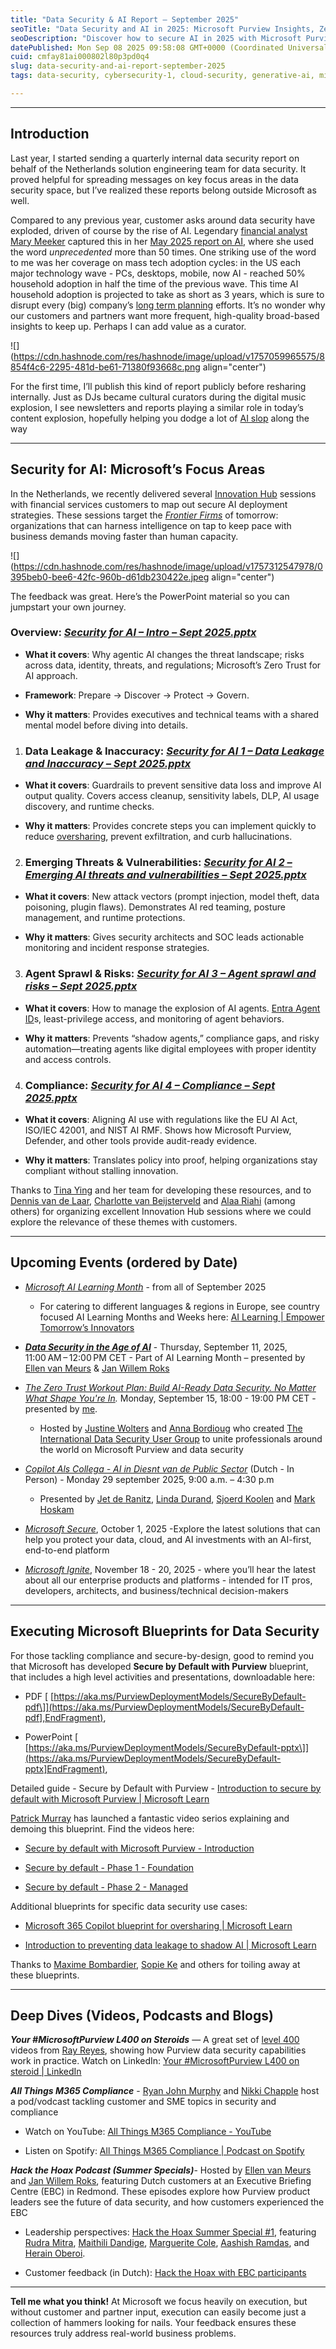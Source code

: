 ```yaml
---
title: "Data Security & AI Report – September 2025"
seoTitle: "Data Security and AI in 2025: Microsoft Purview Insights, Zero Trust"
seoDescription: "Discover how to secure AI in 2025 with Microsoft Purview: data security guardrails, compliance strategies, and Zero Trust insights for enterprises"
datePublished: Mon Sep 08 2025 09:58:08 GMT+0000 (Coordinated Universal Time)
cuid: cmfay81ai000802l80p3pd0q4
slug: data-security-and-ai-report-september-2025
tags: data-security, cybersecurity-1, cloud-security, generative-ai, microsoft-365, ai-security, microsoft-purview, eu-ai-act, enterprise-ai-adoption

---
```


---

## Introduction

Last year, I started sending a quarterly internal data security report on behalf of the Netherlands solution engineering team for data security. It proved helpful for spreading messages on key focus areas in the data security space, but I’ve realized these reports belong outside Microsoft as well.

Compared to any previous year, customer asks around data security have exploded, driven of course by the rise of AI. Legendary [financial analyst Mary Meeker](https://www.deeplearning.ai/the-batch/venture-capitalist-mary-meeker-revives-her-trend-reports-with-a-deep-dive-into-the-ai-boom/) captured this in her [May 2025 report on AI](https://www.bondcap.com/report/pdf/Trends_Artificial_Intelligence.pdf), where she used the word *unprecedented* more than 50 times. One striking use of the word to me was her coverage on mass tech adoption cycles: in the US each major technology wave - PCs, desktops, mobile, now AI - reached 50% household adoption in half the time of the previous wave. This time AI household adoption is projected to take as short as 3 years, which is sure to disrupt every (big) company’s [long term planning](https://www.mckinsey.com/capabilities/strategy-and-corporate-finance/our-insights/enduring-ideas-the-three-horizons-of-growth?) efforts. It’s no wonder why our customers and partners want more frequent, high-quality broad-based insights to keep up. Perhaps I can add value as a curator.

![](https://cdn.hashnode.com/res/hashnode/image/upload/v1757059965575/8854f4c6-2295-481d-be61-71380f93668c.png align="center")

For the first time, I’ll publish this kind of report publicly before resharing internally. Just as DJs became cultural curators during the digital music explosion, I see newsletters and reports playing a similar role in today’s content explosion, hopefully helping you dodge a lot of [AI slop](https://en.wikipedia.org/wiki/AI_slop) along the way

---

## Security for AI: Microsoft’s Focus Areas

In the Netherlands, we recently delivered several [Innovation Hub](https://www.microsoft.com/en-us/hub) sessions with financial services customers to map out secure AI deployment strategies. These sessions target the [*Frontier Firms*](https://www.microsoft.com/en-us/worklab/work-trend-index/2025-the-year-the-frontier-firm-is-born) of tomorrow: organizations that can harness intelligence on tap to keep pace with business demands moving faster than human capacity.

![](https://cdn.hashnode.com/res/hashnode/image/upload/v1757312547978/0395beb0-bee6-42fc-960b-d61db230422e.jpeg align="center")

The feedback was great. Here’s the PowerPoint material so you can jumpstart your own journey.

### Overview: [*Security for AI – Intro – Sept 2025.pptx*](https://livesend.microsoft.com/i/uwLJ79rAy78nna5Hl04H0Q2gQImGllYr9nDweI9sUrsQaGmlyQv4IZxpVnXhRkqGr0g4qyqgkWPtiK52V___lg1UAJ1i142dOlWz4LN8tvDbZVtGLEoutvYRl5lkW11AY7)      

* **What it covers**: Why agentic AI changes the threat landscape; risks across data, identity, threats, and regulations; Microsoft’s Zero Trust for AI approach.
    
* **Framework**: Prepare → Discover → Protect → Govern.
    
* **Why it matters**: Provides executives and technical teams with a shared mental model before diving into details.
    

1. ### Data Leakage & Inaccuracy: [*Security for AI 1 – Data Leakage and Inaccuracy – Sept 2025.pptx*](https://livesend.microsoft.com/i/uwLJ79rAy78nna5Hl04H0Q2gQImGllYr9nDweI9sUrvuVSmFVPvcePsSpDLn7wOMu1nTx3EEzE5JUKOiEdYWmMRNn8p2Z2Hl6jO7RhABp2rfGLEaFDploRrcYT4QAjzo)
    

* **What it covers**: Guardrails to prevent sensitive data loss and improve AI output quality. Covers access cleanup, sensitivity labels, DLP, AI usage discovery, and runtime checks.
    
* **Why it matters**: Provides concrete steps you can implement quickly to reduce [oversharing](https://techcommunity.microsoft.com/blog/microsoft365copilotblog/mitigate-oversharing-to-govern-microsoft-365-copilot-and-agents/4448744), prevent exfiltration, and curb hallucinations.
    

2. ### Emerging Threats & Vulnerabilities: [*Security for AI 2 – Emerging AI threats and vulnerabilities – Sept 2025.pptx*](https://livesend.microsoft.com/i/uwLJ79rAy78nna5Hl04H0Q2gQImGllYr9nDweI9sUruMhOSbMoOecZ8___w4bCrjIAQnPLUSSIGNgT8SZABwcnT40fMTTkPLUSSIGNTD7W4DdnQseV6xsCZQUlqdhqo26___ZLZVtWLiS47n18)
    

* **What it covers**: New attack vectors (prompt injection, model theft, data poisoning, plugin flaws). Demonstrates AI red teaming, posture management, and runtime protections.
    
* **Why it matters**: Gives security architects and SOC leads actionable monitoring and incident response strategies.
    

3. ### Agent Sprawl & Risks: [*Security for AI 3 – Agent sprawl and risks – Sept 2025.pptx*](https://livesend.microsoft.com/i/uwLJ79rAy78nna5Hl04H0Q2gQImGllYr9nDweI9sUrvBbAqF4v9XTkB96tty7KJuTU85hQQI74CPLUSSIGNeXlOtkRfmzAbzT6JYiHgbbBB4lttH3inUkpsTFSvDzWKJf2___qS9N)
    

* **What it covers**: How to manage the explosion of AI agents. [Entra Agent ID](https://techcommunity.microsoft.com/blog/microsoft-entra-blog/announcing-microsoft-entra-agent-id-secure-and-manage-your-ai-agents/3827392)s, least-privilege access, and monitoring of agent behaviors.
    
* **Why it matters**: Prevents “shadow agents,” compliance gaps, and risky automation—treating agents like digital employees with proper identity and access controls.
    

4. ### Compliance: [*Security for AI 4 – Compliance – Sept 2025.pptx*](https://livesend.microsoft.com/i/uwLJ79rAy78nna5Hl04H0Q2gQImGllYr9nDweI9sUrs1ycrW6FhM7Z6bjZJC9GQVKPLUSSIGNwmFk6EgqnRYGPLUSSIGNbCvYuxTlfobfr5YXX1tTzfXnCaCLfSEPQICilSxJwOeXav90d)
    

* **What it covers**: Aligning AI use with regulations like the EU AI Act, ISO/IEC 42001, and NIST AI RMF. Shows how Microsoft Purview, Defender, and other tools provide audit-ready evidence.
    

* **Why it matters**: Translates policy into proof, helping organizations stay compliant without stalling innovation.
    

Thanks to [Tina Ying](https://www.linkedin.com/in/tinaying/) and her team for developing these resources, and to [Dennis van de Laar](https://www.linkedin.com/in/dennis-van-de-laar-0374b4/), [Charlotte van Beijsterveld](https://www.linkedin.com/in/charlotte-van-beijsterveld/) and [Alaa Riahi](https://www.linkedin.com/in/alaa-riahi-b7ab04b8/) (among others) for organizing excellent Innovation Hub sessions where we could explore the relevance of these themes with customers.

---

## Upcoming Events (ordered by Date)

* [*Microsoft AI Learning Month*](https://pulse.microsoft.com/nl-nl/microsoft-ai-learning-month-nl/) - from all of September 2025
    
    * For catering to different languages & regions in Europe, see country focused AI Learning Months and Weeks here: [AI Learning | Empower Tomorrow’s Innovators](https://www.microsoft.com/en/emea/empower-tomorrows-innovators/)
        
* [***Data Security in the Age of AI***](https://www.microsoft.com/en/emea/empower-tomorrows-innovators/) - Thursday, September 11, 2025, 11:00 AM – 12:00 PM CET - Part of AI Learning Month – presented by [Ellen van Meurs](https://www.linkedin.com/in/ellenvanmeurs) & [Jan Willem Roks](https://www.linkedin.com/in/janwillemroks/)
    
* [*The Zero Trust Workout Plan: Build AI-Ready Data Security. No Matter What Shape You're In*](https://luma.com/tvtyd7xq)*.* Monday, September 15, 18:00 - 19:00 PM CET - presented by [me](https://www.linkedin.com/feed/).
    
    * Hosted by [Justine Wolters](https://www.linkedin.com/in/justinewolters/) and [Anna Bordioug](https://www.linkedin.com/in/anna-bordioug/) who created [The International Data Security User Group](https://www.linkedin.com/company/international-data-security-user-group/) to unite professionals around the world on Microsoft Purview and data security
        
* [*Copilot Als Collega - AI in Diesnt van de Public Sector*](https://msevents.microsoft.com/event?id=4063080150) (Dutch - In Person) - Monday 29 september 2025, 9:00 a.m. – 4:30 p.m
    
    * Presented by [Jet de Ranitz](https://www.linkedin.com/in/deranitz/), [Linda Durand](https://www.linkedin.com/in/linda-durand-74441657/), [Sjoerd Koolen](https://www.linkedin.com/in/sjoerd-koolen/) and [Mark Hoskam](https://www.linkedin.com/in/markhoskam/)
        
* [*Microsoft Secure*](https://register.secure.microsoft.com/?ocid=cmmey40jaz9), October 1, 2025 -Explore the latest solutions that can help you protect your data, cloud, and AI investments with an AI-first, end-to-end platform
    
* [*Microsoft Ignite*](https://register.secure.microsoft.com/?ocid=cmmey40jaz9), November 18 - 20, 2025 - where you’ll hear the latest about all our enterprise products and platforms - intended for IT pros, developers, architects, and business/technical decision-makers
    

---

## Executing Microsoft Blueprints for Data Security

For those tackling compliance and secure-by-design, good to remind you that Microsoft has developed **Secure by Default with Purview** blueprint, that includes a high level activities and presentations, downloadable here: 

* PDF \[ [https://aka.ms/PurviewDeploymentModels/SecureByDefault-pdf\]](https://aka.ms/PurviewDeploymentModels/SecureByDefault-pdf],EndFragment),
    
* PowerPoint \[ [https://aka.ms/PurviewDeploymentModels/SecureByDefault-pptx\]](https://aka.ms/PurviewDeploymentModels/SecureByDefault-pptx]EndFragment),
    

Detailed guide - Secure by Default with Purview - [Introduction to secure by default with Microsoft Purview | Microsoft Learn](https://learn.microsoft.com/en-us/purview/deploymentmodels/depmod-securebydefault-intro)

[Patrick Murray](https://www.linkedin.com/in/patrick-murray-30ab1621/) has launched a fantastic video serios explaining and demoing this blueprint. Find the videos here:

* [Secure by default with Microsoft Purview - Introduction](https://m365accelerator.microsoft.com/videos/secure-by-default-with-microsoft-purview-introduction)
    
* [Secure by default - Phase 1 - Foundation](https://m365accelerator.microsoft.com/videos/secure-by-default-phase-one-foundation)
    
* [Secure by default - Phase 2 - Managed](https://m365accelerator.microsoft.com/videos/secure-by-default-phase-two-managed)
    

Additional blueprints for specific data security use cases:

* [Microsoft 365 Copilot blueprint for oversharing | Microsoft Learn](https://learn.microsoft.com/en-us/copilot/microsoft-365/microsoft-365-copilot-blueprint-oversharing)
    
* [Introduction to preventing data leakage to shadow AI | Microsoft Learn](https://learn.microsoft.com/en-gb/purview/deploymentmodels/depmod-data-leak-shadow-ai-intro)
    

Thanks to [Maxime Bombardier](https://www.linkedin.com/in/maximebombardier/), [Sopie Ke](https://www.linkedin.com/in/sophieke/) and others for toiling away at these blueprints.

---

## Deep Dives (Videos, Podcasts and Blogs)

***Your #MicrosoftPurview L400 on Steroids*** — A great set of [level 400](https://akfash.wordpress.com/2010/10/31/microsoft-standard-level-definitions/) videos from [Ray Reyes](https://www.linkedin.com/in/ray-reyes-598062125/), showing how Purview data security capabilities work in practice. Watch on LinkedIn: [Your #Microsoft](https://www.linkedin.com)[Purview L400 on steroid | LinkedIn](https://www.linkedin.com/pulse/your-microsoftpurview-l400-steroid-ray-reyes-khjkc/)

***All Things M365 Compliance*** - [Ryan John Murphy](https://www.linkedin.com/in/ryanjmurphym365consultant/) and [Nikki Chapple](https://www.linkedin.com/in/nikkichapple/) host a pod/vodcast tackling customer and SME topics in security and compliance

* Watch on YouTube: [All Things M365 Compliance - YouTube](https://www.youtube.com/@allthingsm365compliance/videos)
    
* Listen on Spotify: [All Things M365 Compliance | Podcast on Spotify](https://open.spotify.com/show/17ylUnAOJ2INes5PNVQsmS?si=09842edcfc86499d&nd=1&dlsi=fa38185b763244b3)
    

***Hack the Hoax Podcast (Summer Specials)***\- Hosted by [Ellen van Meurs](https://www.linkedin.com/in/ellenvanmeurs) and [Jan Willem Roks](https://www.linkedin.com/in/janwillemroks/), featuring Dutch customers at an Executive Briefing Centre (EBC) in Redmond. These episodes explore how Purview product leaders see the future of data security, and how customers experienced the EBC

* Leadership perspectives: [Hack the Hoax Summer Special #1](https://open.spotify.com/episode/4ot4Y9swdApnLtgG92a5S6?si=43c8728ad48a412f), featuring [Rudra Mitra](https://www.linkedin.com/in/rudramitra/), [Maithili Dandige](https://www.linkedin.com/in/maithilidandige/), [Marguerite Cole](https://www.linkedin.com/in/margueritecole/), [Aashish Ramdas](https://www.linkedin.com/in/aashishramdas/), and [Herain Oberoi](https://www.linkedin.com/in/herain/).
    
* Customer feedback (in Dutch): [Hack the Hoax with EBC participants](https://open.spotify.com/episode/1O9eHXLOLu7Inl0PHUyeJm?si=24b1a4ac700c4ad4)
    

---

**Tell me what you think!** At Microsoft we focus heavily on execution, but without customer and partner input, execution can easily become just a collection of hammers looking for nails. Your feedback ensures these resources truly address real-world business problems.